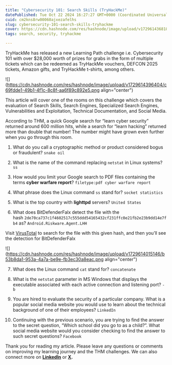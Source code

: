 ```yaml
---
title: "Cybersecurity 101: Search Skills (TryHackMe)"
datePublished: Tue Oct 22 2024 16:27:27 GMT+0000 (Coordinated Universal Time)
cuid: cm2kns8rw00060ajxezafelhs
slug: cybersecurity-101-search-skills-tryhackme
cover: https://cdn.hashnode.com/res/hashnode/image/upload/v1729614368188/c1e7dbdb-9d2b-4995-a7d2-0533b21abc4b.png
tags: search, security, tryhackme

---
```


TryHackMe has released a new Learning Path challenge i.e. Cybersecurity 101 with over $28,000 worth of prizes for grabs in the form of multiple tickets which can be redeemed as TryHackMe vouchers, DEFCON 2025 tickets, Amazon gifts, and TryHackMe t-shirts, among others.

![](https://cdn.hashnode.com/res/hashnode/image/upload/v1729614396404/c69fdde1-49b1-4f1c-8c8f-aa6f89c892e5.png align="center")

This article will cover one of the rooms on this challenge which covers the evaluation of Search Skills, Search Engines, Specialized Search Engines, Vulnerabilities and Exploitation, Technical Documentation, and Social Media.

According to THM, a quick Google search for “learn cyber security” returned around 600 million hits, while a search for “learn hacking” returned more than double that number! The number might have grown even further when you go through this room.

1. What do you call a cryptographic method or product considered bogus or fraudulent? `snake oil`
    
2. What is the name of the command replacing `netstat` in Linux systems? `ss`
    
3. How would you limit your Google search to PDF files containing the terms **cyber warfare report**? `filetype:pdf cyber warfare report`
    
4. What phrase does the Linux command `ss` stand for? `socket statistics`
    
5. What is the top country with **lighttpd** servers? `United States`
    
6. What does BitDefenderFalx detect the file with the hash `2de70ca737c1f4602517c555ddd54165432cf231ffc0e21fb2e23b9dd14e7fb4` as? `Android.Riskware.Agent.LHH`
    

Visit [VirusTotal](https://www.virustotal.com/gui/home/search) to search for the file with this given hash, and then you’ll see the detection for BitDefenderFalx  

![](https://cdn.hashnode.com/res/hashnode/image/upload/v1729614015146/b53b8da1-953a-4a7a-be9e-fb3ec30a8eac.png align="center")

7. What does the Linux command `cat` stand for? `concatenate`
    
8. What is the `netstat` parameter in MS Windows that displays the executable associated with each active connection and listening port? `-b`
    
9. You are hired to evaluate the security of a particular company. What is a popular social media website you would use to learn about the technical background of one of their employees? `LinkedIn`
    
10. Continuing with the previous scenario, you are trying to find the answer to the secret question, “Which school did you go to as a child?”. What social media website would you consider checking to find the answer to such secret questions? `Facebook`
    

Thank you for reading my article. Please leave any questions or comments on improving my learning journey and the THM challenges. We can also connect more on [**LinkedIn**](https://www.linkedin.com/in/sharon-jebitok) or [**X**](https://x.com/SharonJebitok)**.**